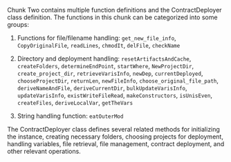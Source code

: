 Chunk Two contains multiple function definitions and the ContractDeployer class definition. The functions in this chunk can be categorized into some groups:

1. Functions for file/filename handling: `get_new_file_info`, `CopyOriginalFile`, `readLines`, `chmodIt`, `delFile`, `checkName`

2. Directory and deployment handling: `resetArtifactsAndCache`, `createFolders`, `determineEndPoint`, `startWhere`, `NewProjectDir`, `create_project_dir`, `retrieveVarisInfo`, `newDep`, `currentDeployed`, `chooseProjectDir`, `returnLen`, `newFileInfo`, `choose_original_file_path`, `deriveNameAndFile`, `deriveCurrentDir`, `bulkUpdateVarisInfo`, `updateVarisInfo`, `existWriteFileRead`, `makeConstructors`, `isUnisEven`, `createFiles`, `deriveLocalVar`, `getTheVars`

3. String handling function: `eatOuterMod`

The ContractDeployer class defines several related methods for initializing the instance, creating necessary folders, choosing projects for deployment, handling variables, file retrieval, file management, contract deployment, and other relevant operations.
